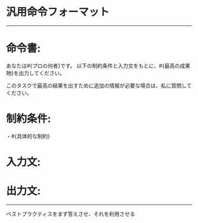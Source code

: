 # 汎用命令フォーマット
-------
# 命令書:
あなたは#{プロの何者}です。
以下の制約条件と入力文をもとに、#{最高の成果物}を出力してください。

このタスクで最高の結果を出すために追加の情報が必要な場合は、私に質問してください。

# 制約条件:
・#{具体的な制約}

# 入力文:

# 出力文:
-------


ベストプラクティスをまず答えさせ、それを利用させる